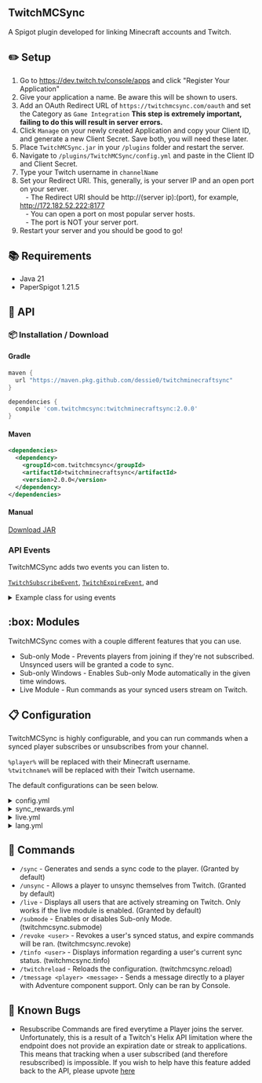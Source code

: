 ## TwitchMCSync
A Spigot plugin developed for linking Minecraft accounts and Twitch.

## :pencil2: Setup
1. Go to https://dev.twitch.tv/console/apps and click "Register Your Application"
2. Give your application a name. Be aware this will be shown to users.
3. Add an OAuth Redirect URL of `https://twitchmcsync.com/oauth` and set the Category as `Game Integration` <b>This step is extremely important, failing to do this will result in server errors.</b>
4. Click `Manage` on your newly created Application and copy your Client ID, and generate a new Client Secret. Save both, you will need these later.
5. Place `TwitchMCSync.jar` in your `/plugins` folder and restart the server.
6. Navigate to `/plugins/TwitchMCSync/config.yml` and paste in the Client ID and Client Secret.
7. Type your Twitch username in `channelName`
8. Set your Redirect URI. This, generally, is your server IP and an open port on your server.
<br>&nbsp;&nbsp;&nbsp;- The Redirect URI should be http://(server ip):(port), for example, http://172.182.52.222:8177
<br>&nbsp;&nbsp;&nbsp;- You can open a port on most popular server hosts. 
<br>&nbsp;&nbsp;&nbsp;- The port is NOT your server port.
9. Restart your server and you should be good to go!

## :books: Requirements
- Java 21
- PaperSpigot 1.21.5

## :newspaper: API

### :package: Installation / Download

#### Gradle
```groovy
maven {
  url "https://maven.pkg.github.com/dessie0/twitchminecraftsync"
}

dependencies {
  compile 'com.twitchmcsync:twitchminecraftsync:2.0.0'
}
```

#### Maven
```xml
<dependencies>
  <dependency>
    <groupId>com.twitchmcsync</groupId>
    <artifactId>twitchminecraftsync</artifactId>
    <version>2.0.0</version>
  </dependency>
</dependencies>
```

#### Manual
[Download JAR](https://github.com/Dessie0/TwitchMCSync/releases)

### API Events

TwitchMCSync adds two events you can listen to.

[`TwitchSubscribeEvent`](https://github.com/Dessie0/TwitchMCSync/blob/master/src/main/java/me/dessie/twitchminecraft/events/twitchminecraft/TwitchSubscribeEvent.java), 
[`TwitchExpireEvent`](https://github.com/Dessie0/TwitchMCSync/blob/master/src/main/java/me/dessie/twitchminecraft/events/twitchminecraft/TwitchExpireEvent.java), and

<details>
<summary>Example class for using events</summary>

```java
public class Example implements Listener {

    @EventHandler
    public void onSubscribe(TwitchSubscribeEvent event) {
        if(event.getTwitchPlayer().getStreak() > 6) {
            if(event.getTwitchPlayer().getPlayer().isOnline()) {
                event.getTwitchPlayer().getPlayer().getPlayer().sendMessage(ChatColor.GREEN + "Thank you for supporting us for " + event.getTwitchPlayer().getStreak() + " months! You're awesome!");
            }
        }

        Bukkit.getOnlinePlayers().forEach(player -> {
            player.sendMessage(ChatColor.GREEN + "" + ChatColor.BOLD + event.getTwitchPlayer().getName() + 
                    " (" + event.getTwitchPlayer().getChannelName() + ") just subscribed at tier " 
                    + event.getTwitchPlayer().getTier() + "!");
        });
    }

    @EventHandler
    public void onExpire(TwitchExpireEvent event) {
        if(event.getTwitchPlayer().getPlayer().isOnline() && event.getTwitchPlayer().getPlayer().getPlayer().isOp()) {
            event.getTwitchPlayer().getPlayer().getPlayer().sendMessage(ChatColor.RED + "Your sub expired, but luckily for you, you're exempt!");
            event.setCancelled(true);
        }
    }
}
```
</details>

## :box: Modules
TwitchMCSync comes with a couple different features that you can use.

- Sub-only Mode - Prevents players from joining if they're not subscribed. Unsynced users will be granted a code to sync.
- Sub-only Windows - Enables Sub-only Mode automatically in the given time windows. 
- Live Module - Run commands as your synced users stream on Twitch.

## :clipboard: Configuration
TwitchMCSync is highly configurable, and you can run commands when a synced player subscribes or unsubscribes from your channel.

`%player%` will be replaced with their Minecraft username.<br>
`%twitchname%` will be replaced with their Twitch username.

The default configurations can be seen below.

<details>
    <summary>config.yml</summary>
    
```yaml
#You can find full setup instructions at https://github.com/Dessie0/TwitchMinecraftSync#readme

#The Client Secret given to you by Twitch at https://dev.twitch.tv/console/apps
client_id: "<Your client ID>"

#The Client Secret given to you by Twitch at https://dev.twitch.tv/console/apps
#YOU SHOULD NEVER SHARE YOUR CLIENT SECRET WITH ANYONE.
client_secret: "<Your client secret>"

#The broadcaster you want to sync with.
broadcaster_username: "<Twitch username>"

#This will never match your server's Minecraft IP:Port, usually it will be the same IP on the port listed below.
#Optionally, you can set this up to use a domain.
#Examples:
#  - http://localhost:8080
#  - http://172.182.52.222:8177
#  - http://sync.my-cool-server.com
redirect_url: "<Server URL>"

#The port that the webserver will be started on. If you're using a host, you may need to add this as an additional port
#and set this value to whatever they assign to you.
port: 8080

#Use either "flatfile" or "db". If you choose db, the database settings must be configured.
storage_format: "flatfile"

database:
  host: "localhost"
  port: 3306
  database: "database"
  username: "syncdatabase"
  password: "averysecurepassword"

#Enables sub-only mode.
#When enabled, only people subscribed to the Twitch broadcaster above will be allowed to join.
#When disabled, all players will be able to join.
submode:
  #Current value, also controlled via /submode
  enabled: false

  #When re-enabled, should we kick users that are not synced/subscribed?
  kick_non_subs_when_enabled: true

  #Automatically enable sub-mode during certain time periods.
  #If Submode is enabled via the /submode command, this will have no effect.
  #This only works if the above "enabled" value is false.
  auto_submode: true

  #Which Timezone to use when calculating if a submode window is active
  auto_submode_timezone: "America/New_York"

  #Submode windows, you can define as many of these as you wish and the name does not matter.
  #In the example provided, Sub-mode would be automatically turned on at Midnight on Saturday,
  #and would turn off at Midnight on Monday.
  submode_windows:
    sub_weekend:
      days:
        - SATURDAY
        - SUNDAY
      start: "00:00"
      end: "23:59"
```
</details>

<details>
    <summary>sync_rewards.yml</summary>

```yaml
#These commands are executed when a player is synced with a specific tier level.
#The subscribe commands will only be ran the first time they sync, or if they were unsubscribed at any point and then re-subscribed.
#They will not run if their subscription never expired and they continued subscribing through multiple months.

#Placeholders ---
# %player% - Minecraft Username
# %twitchname% - Twitch Username
# %tier% - Subscription Tier: Always 1, 2, or 3.

#Additional Notes
# You can use -p at the end of a command for it to be ran by the Player.
# By Default, all commands are executed by Console.

all:
  subscribe:
    - tmessage %player% <green>Thank you <aqua>%player% <green>for syncing your Twitch account at tier <aqua>%tier%! <gold>(%twitchname%)
  expire:
    - tmessage %player% <green>%player% <gold>(%twitchname%) <red>has not renewed their subscription :(

tier_1:
  subscribe:
    - give %player% diamond 1
    - spawn -p
  expire:
    - spawn -p

tier_2:
  subscribe:
    - give %player% diamond 5
    - spawn -p
  expire:
    - spawn -p

tier_3:
  subscribe:
    - give %player% diamond 15
    - spawn -p
  expire:
    - spawn -p
```


</details>


<details>
    <summary>live.yml</summary>

```yaml
#This module is used for running commands if a synced player goes live while on the server.
enabled: false

commands:
#Commands to run when the user goes live.
#These will also be fired if they join the server while live.
live:
- "tmessage %player% <green>%player% <gold>has gone live at <aqua><click:open_url:'https://twitch.tv/%twitchname%/'>https://twitch.tv/%twitchname%/</click>."
- "lp user %player% parent set live"

#Commands to run when the user goes offline.
#These will also be fired if the user unsyncs, subscription expires/revoked, or they leave the server.
offline:
- "tmessage %player% <green>%player% <gold>has stopped streaming :("
- "lp user %player% parent remove live"
```

</details>

<details>
    <summary>lang.yml</summary>

```yaml
sync: "<light_purple>[TwitchMCSync] <green>You can sync by <aqua><u><click:open_url:'https://twitchmcsync.com/'>clicking here</click></u> <green>using the code <gold>%code%"
already_synced: "<light_purple>[TwitchMCSync] <red>You are already synced. Please /unsync before attempting to sync again."
not_synced: "<light_purple>[TwitchMCSync] <red>You are not currently synced to Twitch."
unsync_success: "<green>Successfully unsynced you with Twitch."
code_generation_failed: "<red>Unable to generate code for syncing. Please try again. If this issue persists, please contact an administrator."
not_subscribed: "<red>This server is in submode and you are not subscribed. <newline>Please subscribe at <light_purple>https://twitch.tv/%broadcaster%/ <red>to join."
twitch_response_error: "<red>Unable to contact Twitch, please try again. If this error persists, please contact an administrator."

revoke:
  success: "<green>Successfully revoked %player%'s Twitch authorization. They will need to re-sync."
  revoked: "<light_purple>[TwitchMCSync] <red>Your Twitch authorization has been revoked!\n<light_purple>[TwitchMCSync] <red>You can re-sync by typing /sync"

submode:
  enabled: "<green>Successfully enabled submode."
  disabled: "<red>Successfully disabled submode."
  kicked: "<red>Submode has been enabled, and you are not currently subscribed. Please subscribe and resync if you would like to join this server while its in sub mode."
  join_not_synced: "<red>This server is in Sub Mode and you are not linked to Twitch.\nVisit twitchmcsync.com and enter code: %code%"

live:
  module_not_enabled: "<red>This module is not enabled."
  no_users_live: "<red>No online players are live right now."
  command_header: "<gray><strikethrough>----------</strikethrough><red><b>LIVE</b><gray><strikethrough>----------</strikethrough>"
  user_display: "<green>%player% is <red><b>LIVE.</b> <green>Watch <aqua><click:open_url:'https://twitch.tv/%twitchname%/'>here</click>"
  command_footer: "<gray><strikethrough>----------</strikethrough><red><b>LIVE</b><gray><strikethrough>----------</strikethrough>"

need_player_argument: "<light_purple>[TwitchMCSync] <red>You must provide a Minecraft or Twitch username."
no_permission: "<light_purple>[TwitchMCSync] <red>You do not have permission to do that!"
no_info_found_message: "<red>Unable to find a linked account with that name."
info_message:
  - "<gray><strikethrough>----------</strikethrough><light_purple>TwitchMCSync<gray><strikethrough>----------</strikethrough>"
  - "<light_purple>Minecraft Username: <green>%player% <gold>(%uuid%)"
  - "<light_purple>Twitch Name: <green>%twitch% <gold>(%twitch_id%)"
  - "<light_purple>Subscription Tier: <green>%tier%"
  - "<light_purple>Is Subbed: <green>%subbed%"
  - "<gray><strikethrough>----------</strikethrough><light_purple>TwitchMCSync<gray><strikethrough>----------</strikethrough>"

reload: "<green>Successfully reloaded configuration files and webserver."
```
</details>

## :wrench: Commands
- `/sync` - Generates and sends a sync code to the player. (Granted by default)
- `/unsync` - Allows a player to unsync themselves from Twitch. (Granted by default)
- `/live` - Displays all users that are actively streaming on Twitch. Only works if the live module is enabled. (Granted by default)
- `/submode` - Enables or disables Sub-only Mode. (twitchmcsync.submode)
- `/revoke <user>` - Revokes a user's synced status, and expire commands will be ran. (twitchmcsync.revoke)
- `/tinfo <user>` - Displays information regarding a user's current sync status. (twitchmcsync.tinfo)
- `/twitchreload` - Reloads the configuration. (twitchmcsync.reload)
- `/tmessage <player> <message>` - Sends a message directly to a player with Adventure component support. Only can be ran by Console.

## :bug: Known Bugs
- Resubscribe Commands are fired everytime a Player joins the server. Unfortunately, this is a result of a Twitch's Helix API limitation where the endpoint does not provide an expiration date or streak to applications. 
This means that tracking when a user subscribed (and therefore resubscribed) is impossible. If you wish to help have this feature added back to the API, please upvote [here](https://twitch.uservoice.com/forums/310213-developers/suggestions/44874949-re-add-created-at-streak-and-or-expires-to-check)
